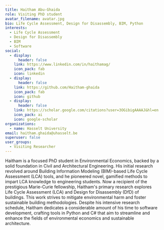 ```yaml
---
title: Haitham Abu-Ghaida
role: Visiting PhD student
avatar_filename: avatar.jpg
bio: Life Cycle Assessment, Design for Disassembly, BIM, Python
interests:
  - Life Cycle Assessment
  - Design for Disassembly
  - BIM
  - Software
social:
  - display:
      header: false
    link: https://www.linkedin.com/in/haithamag/
    icon_pack: fab
    icon: linkedin
  - display:
      header: false
    link: https://github.com/Haitham-ghaida
    icon_pack: fab
    icon: github
  - display:
      header: false
    link: https://scholar.google.com/citations?user=3OGibigAAAAJ&hl=en
    icon_pack: ai
    icon: google-scholar
organizations:
  - name: Hasselt University
email: haitham.ghaida@uhasselt.be
superuser: false
user_groups:
  - Visiting Researcher
---
```

Haitham is a focused PhD student in Environmental Economics, backed by a solid foundation in Civil and Architectural Engineering. His initial research revolved around Building Information Modeling (BIM)-based Life Cycle Assessment (LCA) tools, and he pioneered novel, gamified methods to impart LCA knowledge to engineering students. Now a recipient of the prestigious Marie-Curie fellowship, Haitham's primary research explores Life Cycle Assessment (LCA) and Design for Disassembly (DfD) of buildings. This work strives to mitigate environmental harm and foster sustainable building methodologies. Despite his intensive research schedule, Haitham dedicates a considerable amount of his time to software development, crafting tools in Python and C# that aim to streamline and enhance the fields of environmental economics and sustainable architecture.